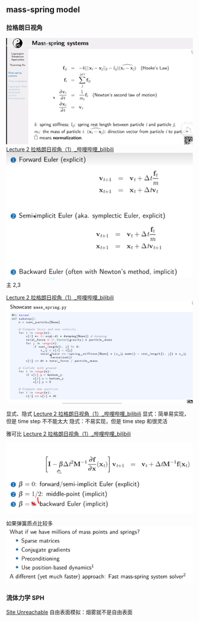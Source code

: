 ## mass-spring model
### 拉格朗日视角

![](https://raw.githubusercontent.com/acdefg/cdn/main/obsidian/202312212011290.png)
[Lecture 2 拉格朗日视角（1）\_哔哩哔哩\_bilibili](https://www.bilibili.com/video/BV1ZK411H7Hc?t=1562.0&p=2)
![](https://raw.githubusercontent.com/acdefg/cdn/main/obsidian/202312212012675.png)
主 2,3

[Lecture 2 拉格朗日视角（1）\_哔哩哔哩\_bilibili](https://www.bilibili.com/video/BV1ZK411H7Hc?t=1753.8&p=2)
![](https://raw.githubusercontent.com/acdefg/cdn/main/obsidian/202312212017115.png)

显式、隐式
[Lecture 2 拉格朗日视角（1）\_哔哩哔哩\_bilibili](https://www.bilibili.com/video/BV1ZK411H7Hc?t=1928.3&p=2)
显式：简单易实现，但是 time step 不不能太大
隐式：不易实现，但是 time step 和很灵活

雅可比
[Lecture 2 拉格朗日视角（1）\_哔哩哔哩\_bilibili](https://www.bilibili.com/video/BV1ZK411H7Hc?t=2623.0&p=2)

![](https://raw.githubusercontent.com/acdefg/cdn/main/obsidian/202312212032577.png)

如果弹簧质点比较多
![](https://raw.githubusercontent.com/acdefg/cdn/main/obsidian/202312212033180.png)

### 流体力学 SPH
[Site Unreachable](https://www.bilibili.com/video/BV1ZK411H7Hc?t=2993.2&p=2)
自由表面模拟：烟雾就不是自由表面


